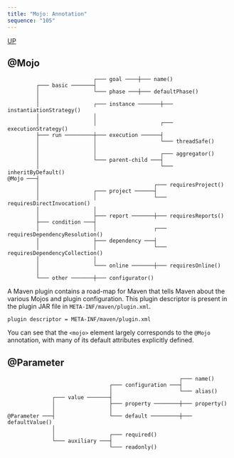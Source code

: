 ```yaml
---
title: "Mojo: Annotation"
sequence: "105"
---
```


[UP](/maven-index.html)


## @Mojo

```text
                           ┌─── goal ────┼─── name()
         ┌─── basic ───────┤
         │                 └─── phase ───┼─── defaultPhase()
         │
         │                 ┌─── instance ───────┼─── instantiationStrategy()
         │                 │
         │                 │                    ┌─── executionStrategy()
         ├─── run ─────────┼─── execution ──────┤
         │                 │                    └─── threadSafe()
         │                 │
         │                 │                    ┌─── aggregator()
         │                 └─── parent-child ───┤
         │                                      └─── inheritByDefault()
@Mojo ───┤
         │                                    ┌─── requiresProject()
         │                 ┌─── project ──────┤
         │                 │                  └─── requiresDirectInvocation()
         │                 │
         │                 ├─── report ───────┼─── requiresReports()
         ├─── condition ───┤
         │                 │                  ┌─── requiresDependencyResolution()
         │                 ├─── dependency ───┤
         │                 │                  └─── requiresDependencyCollection()
         │                 │
         │                 └─── online ───────┼─── requiresOnline()
         │
         └─── other ───────┼─── configurator()
```

A Maven plugin contains a road-map for Maven that tells Maven about the various Mojos and plugin configuration.
This plugin descriptor is present in the plugin JAR file in `META-INF/maven/plugin.xml`.

```text
plugin descriptor = META-INF/maven/plugin.xml
```

You can see that the `<mojo>` element largely corresponds to the `@Mojo` annotation,
with many of its default attributes explicitly defined.

## @Parameter

```text
                                                      ┌─── name()
                                ┌─── configuration ───┤
                                │                     └─── alias()
              ┌─── value ───────┤
              │                 ├─── property ────────┼─── property()
              │                 │
@Parameter ───┤                 └─── default ─────────┼─── defaultValue()
              │
              │                 ┌─── required()
              └─── auxiliary ───┤
                                └─── readonly()
```
